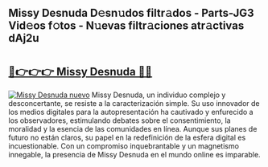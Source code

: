 ## Missy Desnuda D𝚎sn𝚞dos filtr𝚊dos - Parts-JG3 Vid𝚎os f𝚘tos - N𝚞evas filtr𝚊ciones atr𝚊ctivas dAj2u

# <h2><a href="http://mb74yq.tromn.icu/?c=Missy+Desnuda">🔗👉👉👉 Missy Desnuda 🔗🔗</a></h2>

[![Missy Desnuda nuevo](https://i.imgur.com/pEAQMta.gif)](http://mb74yq.tromn.icu/?c=Missy+Desnuda)
Missy Desnuda, un individuo complejo y desconcertante, se resiste a la caracterización simple. Su uso innovador de los medios digitales para la autopresentación ha cautivado y enfurecido a los observadores, estimulando debates sobre el consentimiento, la moralidad y la esencia de las comunidades en línea. Aunque sus planes de futuro no están claros, su papel en la redefinición de la esfera digital es incuestionable. Con un compromiso inquebrantable y un magnetismo innegable, la presencia de Missy Desnuda en el mundo online es imparable.
